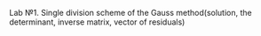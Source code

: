 Lab №1. Single division scheme of the Gauss method(solution, the determinant, inverse matrix, vector of residuals)
